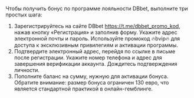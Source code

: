 Чтобы получить бонус по программе лояльности DBbet, выполните три простых шага:

1. Зарегистрируйтесь на сайте DBbet https://t.me/dbbet_promo_kod, нажав кнопку «Регистрация» и заполнив форму. Укажите адрес электронной почты и пароль. Используйте промокод 🔥bvip🔥 для доступа к эксклюзивным привилегиям и активации программы.
2. Подтвердите электронный адрес, перейдя по ссылке в письме после регистрации. Укажите номер телефона и адрес для завершения верификации аккаунта. Дождитесь подтверждения личности.
3. Пополните баланс на сумму, нужную для активации бонуса. Обратите внимание: размер бонуса ограничен 130 евро, что является стандартной практикой в онлайн-гемблинге.
